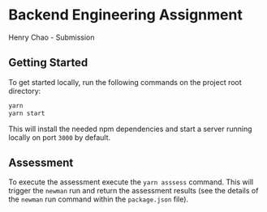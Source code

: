 # Backend Engineering Assignment

Henry Chao - Submission

## Getting Started

To get started locally, run the following commands on the project root directory:

```bash
yarn
yarn start
```

This will install the needed npm dependencies and start a server running locally on port `3000` by default.

## Assessment

To execute the assessment execute the `yarn asssess` command. This will trigger the `newman` run and return the assessment results (see the details of the `newman` run command within the `package.json` file).
